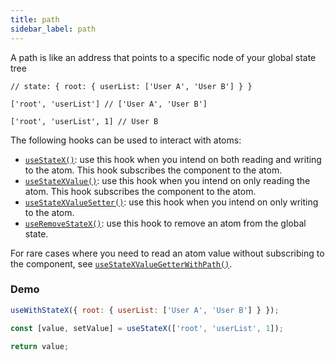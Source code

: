 ```yaml
---
title: path
sidebar_label: path
---
```


A path is like an address that points to a specific node of your global state tree

```shell title="path: ( string | number )[]"
// state: { root: { userList: ['User A', 'User B'] } }

['root', 'userList'] // ['User A', 'User B']

['root', 'userList', 1] // User B

```

The following hooks can be used to interact with atoms:

- [`useStateX()`](useStateX): use this hook when you intend on both reading and writing to the atom. This hook subscribes the component to the atom.
- [`useStateXValue()`](useStateXValue): use this hook when you intend on only reading the atom. This hook subscribes the component to the atom.
- [`useStateXValueSetter()`](useStateXValueSetter): use this hook when you intend on only writing to the atom.
- [`useRemoveStateX()`](useRemoveStateX): use this hook to remove an atom from the global state.

For rare cases where you need to read an atom value without subscribing to the component, see [`useStateXValueGetterWithPath()`](useStateXValueGetterWithPath).

### Demo

```jsx live open
useWithStateX({ root: { userList: ['User A', 'User B'] } });

const [value, setValue] = useStateX(['root', 'userList', 1]);

return value;
```
